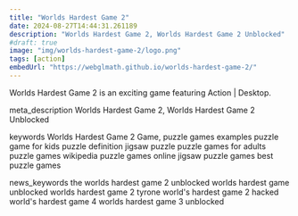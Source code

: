 ```yaml
---
title: "Worlds Hardest Game 2"
date: 2024-08-27T14:44:31.261189
description: "Worlds Hardest Game 2, Worlds Hardest Game 2 Unblocked"
#draft: true
image: "img/worlds-hardest-game-2/logo.png"
tags: [action]
embedUrl: "https://webglmath.github.io/worlds-hardest-game-2/"
---
```


Worlds Hardest Game 2 is an exciting game featuring Action | Desktop.

meta_description
Worlds Hardest Game 2, Worlds Hardest Game 2 Unblocked


keywords
Worlds Hardest Game 2 Game, puzzle games examples puzzle game for kids puzzle definition jigsaw puzzle puzzle games for adults puzzle games wikipedia puzzle games online jigsaw puzzle games best puzzle games


news_keywords
the worlds hardest game 2 unblocked worlds hardest game unblocked worlds hardest game 2 tyrone world's hardest game 2 hacked world's hardest game 4 worlds hardest game 3 unblocked
